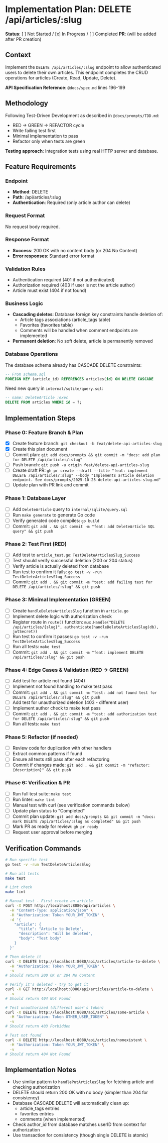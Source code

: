 # Implementation Plan: DELETE /api/articles/:slug

**Status**: [ ] Not Started / [x] In Progress / [ ] Completed
**PR**: (will be added after PR creation)

## Context

Implement the `DELETE /api/articles/:slug` endpoint to allow authenticated users to delete their own articles. This endpoint completes the CRUD operations for articles (Create, Read, Update, Delete).

**API Specification Reference**: `@docs/spec.md` lines 196-199

## Methodology

Following Test-Driven Development as described in `@docs/prompts/TDD.md`:
- RED → GREEN → REFACTOR cycle
- Write failing test first
- Minimal implementation to pass
- Refactor only when tests are green

**Testing approach**: Integration tests using real HTTP server and database.

## Feature Requirements

### Endpoint
- **Method**: DELETE
- **Path**: /api/articles/:slug
- **Authentication**: Required (only article author can delete)

### Request Format
No request body required.

### Response Format
- **Success**: 200 OK with no content body (or 204 No Content)
- **Error responses**: Standard error format

### Validation Rules
- Authentication required (401 if not authenticated)
- Authorization required (403 if user is not the article author)
- Article must exist (404 if not found)

### Business Logic
- **Cascading deletes**: Database foreign key constraints handle deletion of:
  - Article tags associations (article_tags table)
  - Favorites (favorites table)
  - Comments will be handled when comment endpoints are implemented
- **Permanent deletion**: No soft delete, article is permanently removed

### Database Operations

The database schema already has CASCADE DELETE constraints:
```sql
-- From schema.sql
FOREIGN KEY (article_id) REFERENCES articles(id) ON DELETE CASCADE
```

Need new query in `internal/sqlite/query.sql`:
```sql
-- name: DeleteArticle :exec
DELETE FROM articles WHERE id = ?;
```

## Implementation Steps

### Phase 0: Feature Branch & Plan
- [x] Create feature branch: `git checkout -b feat/delete-api-articles-slug`
- [x] Create this plan document
- [ ] Commit plan: `git add docs/prompts && git commit -m "docs: add plan for DELETE /api/articles/:slug"`
- [ ] Push branch: `git push -u origin feat/delete-api-articles-slug`
- [ ] Create draft PR: `gh pr create --draft --title "feat: implement DELETE /api/articles/:slug" --body "Implements article deletion endpoint. See docs/prompts/2025-10-25-delete-api-articles-slug.md"`
- [ ] Update plan with PR link and commit

### Phase 1: Database Layer
- [ ] Add `DeleteArticle` query to `internal/sqlite/query.sql`
- [ ] Run `make generate` to generate Go code
- [ ] Verify generated code compiles: `go build`
- [ ] Commit: `git add . && git commit -m "feat: add DeleteArticle SQL query" && git push`

### Phase 2: Test First (RED)
- [ ] Add test to `article_test.go`: `TestDeleteArticlesSlug_Success`
- [ ] Test should verify successful deletion (200 or 204 status)
- [ ] Verify article is actually deleted from database
- [ ] Run test to confirm it fails: `go test -v -run TestDeleteArticlesSlug_Success`
- [ ] Commit: `git add . && git commit -m "test: add failing test for DELETE /api/articles/:slug" && git push`

### Phase 3: Minimal Implementation (GREEN)
- [ ] Create `handleDeleteArticlesSlug` function in `article.go`
- [ ] Implement delete logic with authorization check
- [ ] Register route in `route()` function: `mux.Handle("DELETE /api/articles/{slug}", authenticate(handleDeleteArticlesSlug(db), jwtSecret))`
- [ ] Run test to confirm it passes: `go test -v -run TestDeleteArticlesSlug_Success`
- [ ] Run all tests: `make test`
- [ ] Commit: `git add . && git commit -m "feat: implement DELETE /api/articles/:slug" && git push`

### Phase 4: Edge Cases & Validation (RED → GREEN)
- [ ] Add test for article not found (404)
- [ ] Implement not found handling to make test pass
- [ ] Commit: `git add . && git commit -m "test: add not found test for DELETE /api/articles/:slug" && git push`
- [ ] Add test for unauthorized deletion (403 - different user)
- [ ] Implement author check to make test pass
- [ ] Commit: `git add . && git commit -m "test: add authorization test for DELETE /api/articles/:slug" && git push`
- [ ] Run all tests: `make test`

### Phase 5: Refactor (if needed)
- [ ] Review code for duplication with other handlers
- [ ] Extract common patterns if found
- [ ] Ensure all tests still pass after each refactoring
- [ ] Commit if changes made: `git add . && git commit -m "refactor: {description}" && git push`

### Phase 6: Verification & PR
- [ ] Run full test suite: `make test`
- [ ] Run linter: `make lint`
- [ ] Manual test with curl (see verification commands below)
- [ ] Update plan status to "Completed"
- [ ] Commit plan update: `git add docs/prompts && git commit -m "docs: mark DELETE /api/articles/:slug as completed" && git push`
- [ ] Mark PR as ready for review: `gh pr ready`
- [ ] Request user approval before merging

## Verification Commands

```bash
# Run specific test
go test -v -run TestDeleteArticlesSlug

# Run all tests
make test

# Lint check
make lint

# Manual test - First create an article
curl -X POST http://localhost:8080/api/articles \
  -H "Content-Type: application/json" \
  -H "Authorization: Token YOUR_JWT_TOKEN" \
  -d '{
    "article": {
      "title": "Article to Delete",
      "description": "Will be deleted",
      "body": "Test body"
    }
  }'

# Then delete it
curl -X DELETE http://localhost:8080/api/articles/article-to-delete \
  -H "Authorization: Token YOUR_JWT_TOKEN" \
  -v
# Should return 200 OK or 204 No Content

# Verify it's deleted - try to get it
curl -X GET http://localhost:8080/api/articles/article-to-delete \
  -v
# Should return 404 Not Found

# Test unauthorized (different user's token)
curl -X DELETE http://localhost:8080/api/articles/some-article \
  -H "Authorization: Token OTHER_USER_TOKEN" \
  -v
# Should return 403 Forbidden

# Test not found
curl -X DELETE http://localhost:8080/api/articles/nonexistent \
  -H "Authorization: Token YOUR_JWT_TOKEN" \
  -v
# Should return 404 Not Found
```

## Implementation Notes

- Use similar pattern to `handlePutArticlesSlug` for fetching article and checking authorization
- DELETE should return 200 OK with no body (simpler than 204 for consistency)
- Database CASCADE DELETE will automatically clean up:
  - article_tags entries
  - favorites entries
  - comments (when implemented)
- Check author_id from database matches userID from context for authorization
- Use transaction for consistency (though single DELETE is atomic)
